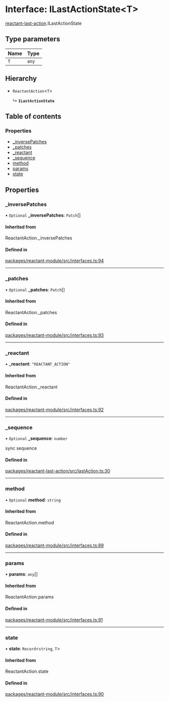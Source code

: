 # Interface: ILastActionState<T\>

[reactant-last-action](../modules/reactant_last_action.md).ILastActionState

## Type parameters

| Name | Type |
| :------ | :------ |
| `T` | `any` |

## Hierarchy

- `ReactantAction`<`T`\>

  ↳ **`ILastActionState`**

## Table of contents

### Properties

- [\_inversePatches](reactant_last_action.ILastActionState.md#_inversepatches)
- [\_patches](reactant_last_action.ILastActionState.md#_patches)
- [\_reactant](reactant_last_action.ILastActionState.md#_reactant)
- [\_sequence](reactant_last_action.ILastActionState.md#_sequence)
- [method](reactant_last_action.ILastActionState.md#method)
- [params](reactant_last_action.ILastActionState.md#params)
- [state](reactant_last_action.ILastActionState.md#state)

## Properties

### \_inversePatches

• `Optional` **\_inversePatches**: `Patch`[]

#### Inherited from

ReactantAction.\_inversePatches

#### Defined in

[packages/reactant-module/src/interfaces.ts:94](https://github.com/unadlib/reactant/blob/46d47605/packages/reactant-module/src/interfaces.ts#L94)

___

### \_patches

• `Optional` **\_patches**: `Patch`[]

#### Inherited from

ReactantAction.\_patches

#### Defined in

[packages/reactant-module/src/interfaces.ts:93](https://github.com/unadlib/reactant/blob/46d47605/packages/reactant-module/src/interfaces.ts#L93)

___

### \_reactant

• **\_reactant**: ``"REACTANT_ACTION"``

#### Inherited from

ReactantAction.\_reactant

#### Defined in

[packages/reactant-module/src/interfaces.ts:92](https://github.com/unadlib/reactant/blob/46d47605/packages/reactant-module/src/interfaces.ts#L92)

___

### \_sequence

• `Optional` **\_sequence**: `number`

sync sequence

#### Defined in

[packages/reactant-last-action/src/lastAction.ts:30](https://github.com/unadlib/reactant/blob/46d47605/packages/reactant-last-action/src/lastAction.ts#L30)

___

### method

• `Optional` **method**: `string`

#### Inherited from

ReactantAction.method

#### Defined in

[packages/reactant-module/src/interfaces.ts:89](https://github.com/unadlib/reactant/blob/46d47605/packages/reactant-module/src/interfaces.ts#L89)

___

### params

• **params**: `any`[]

#### Inherited from

ReactantAction.params

#### Defined in

[packages/reactant-module/src/interfaces.ts:91](https://github.com/unadlib/reactant/blob/46d47605/packages/reactant-module/src/interfaces.ts#L91)

___

### state

• **state**: `Record`<`string`, `T`\>

#### Inherited from

ReactantAction.state

#### Defined in

[packages/reactant-module/src/interfaces.ts:90](https://github.com/unadlib/reactant/blob/46d47605/packages/reactant-module/src/interfaces.ts#L90)
